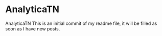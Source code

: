 # AnalyticaTN
AnalyticaTN
This is an initial commit of my readme file, it will be filled as soon as I have new posts.
